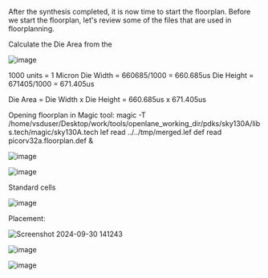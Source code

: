 After the synthesis completed, it is now time to start the floorplan.  Before we start the floorplan, let's review some of the files that are used in floorplanning.


Calculate the Die Area from the 


![image](https://github.com/user-attachments/assets/868f30b7-719c-4ac6-85cd-ea0a05260fdf)


1000 units = 1 Micron
Die Width = 660685/1000 = 660.685us
Die Height = 671405/1000 = 671.405us

Die Area = Die Width x Die Height = 660.685us x 671.405us

Opening floorplan in Magic tool:
magic -T /home/vsduser/Desktop/work/tools/openlane_working_dir/pdks/sky130A/libs.tech/magic/sky130A.tech lef read ../../tmp/merged.lef def read picorv32a.floorplan.def &


![image](https://github.com/user-attachments/assets/e32a5765-1898-4be2-ae68-40d4338d6021)


![image](https://github.com/user-attachments/assets/3af95701-eabc-40a7-bc24-8d7617d032e6)


Standard cells

![image](https://github.com/user-attachments/assets/a3c7c87e-ea06-430a-93f6-c43e76aa5d6e)


Placement:

![Screenshot 2024-09-30 141243](https://github.com/user-attachments/assets/af4a5249-dc91-45ee-a693-8d06e9c12dc8)


![image](https://github.com/user-attachments/assets/ac43d467-0a81-4e11-83a5-c9f2b782f783)


![image](https://github.com/user-attachments/assets/c4d009d7-8ef8-4563-92d8-4fe2e481f181)


  


